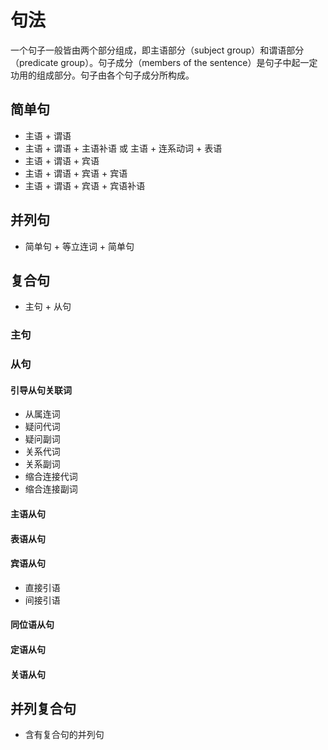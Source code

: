 # 句法

一个句子一般皆由两个部分组成，即主语部分（subject group）和谓语部分（predicate group）。句子成分（members of the sentence）是句子中起一定功用的组成部分。句子由各个句子成分所构成。

## 简单句

- 主语 + 谓语
- 主语 + 谓语 + 主语补语 或 主语 + 连系动词 + 表语
- 主语 + 谓语 + 宾语
- 主语 + 谓语 + 宾语 + 宾语
- 主语 + 谓语 + 宾语 + 宾语补语

## 并列句

- 简单句 + 等立连词 + 简单句

## 复合句

- 主句 + 从句

### 主句

### 从句

#### 引导从句关联词

- 从属连词
- 疑问代词
- 疑问副词
- 关系代词
- 关系副词
- 缩合连接代词
- 缩合连接副词

#### 主语从句

#### 表语从句

#### 宾语从句

- 直接引语
- 间接引语

#### 同位语从句

#### 定语从句

#### 关语从句

## 并列复合句

- 含有复合句的并列句
